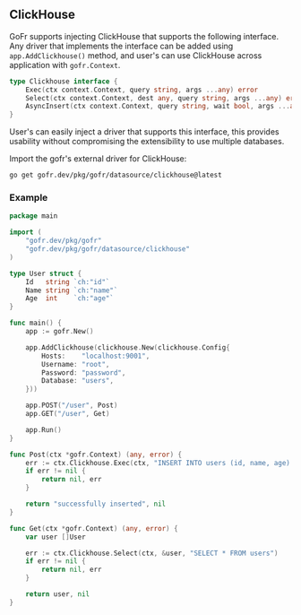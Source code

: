 ## ClickHouse

GoFr supports injecting ClickHouse that supports the following interface. Any driver that implements the interface can be added
using `app.AddClickhouse()` method, and user's can use ClickHouse across application with `gofr.Context`.
```go
type Clickhouse interface {
	Exec(ctx context.Context, query string, args ...any) error
	Select(ctx context.Context, dest any, query string, args ...any) error
	AsyncInsert(ctx context.Context, query string, wait bool, args ...any) error
}
```

User's can easily inject a driver that supports this interface, this provides usability without
compromising the extensibility to use multiple databases.

Import the gofr's external driver for ClickHouse:

```shell
go get gofr.dev/pkg/gofr/datasource/clickhouse@latest
```

### Example
```go
package main

import (
	"gofr.dev/pkg/gofr"
	"gofr.dev/pkg/gofr/datasource/clickhouse"
)

type User struct {
	Id   string `ch:"id"`
	Name string `ch:"name"`
	Age  int    `ch:"age"`
}

func main() {
	app := gofr.New()

	app.AddClickhouse(clickhouse.New(clickhouse.Config{
		Hosts:    "localhost:9001",
		Username: "root",
		Password: "password",
		Database: "users",
	}))

	app.POST("/user", Post)
	app.GET("/user", Get)

	app.Run()
}

func Post(ctx *gofr.Context) (any, error) {
	err := ctx.Clickhouse.Exec(ctx, "INSERT INTO users (id, name, age) VALUES (?, ?, ?)", "8f165e2d-feef-416c-95f6-913ce3172e15", "aryan", 10)
	if err != nil {
		return nil, err
	}

	return "successfully inserted", nil
}

func Get(ctx *gofr.Context) (any, error) {
	var user []User

	err := ctx.Clickhouse.Select(ctx, &user, "SELECT * FROM users")
	if err != nil {
		return nil, err
	}

	return user, nil
}
```